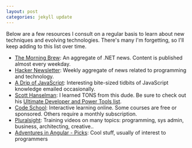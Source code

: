 ```yaml
---
layout: post
categories: jekyll update
---
```


Below are a few resources I consult on a regular basis to learn about new techniques and evolving technologies.  There's many I'm forgetting, so I'll keep adding to this list over time.

* [The Morning Brew](http://blog.cwa.me.uk/): An aggregate of .NET news. Content is published almost every weekday.	
* [Hacker Newsletter](http://www.hackernewsletter.com/): Weekly aggregate of news related to programming and technology.
* [A Drip of JavaScript](http://designpepper.com/a-drip-of-javascript/): Interesting bite-sized tidbits of JavaScript knowledge emailed occasionally.
* [Scott Hanselman](http://www.hanselman.com/): I learned TONS from this dude.  Be sure to check out his [Ultimate Developer and Power Tools list](http://www.hanselman.com/blog/ScottHanselmans2014UltimateDeveloperAndPowerUsersToolListForWindows.aspx).
* [Code School](https://www.codeschool.com/): Interactive learning online.  Some courses are free or sponsored.  Others require a monthly subscription.
* [Pluralsight](http://pluralsight.com/training): Training videos on many topics: programming, sys admin, business, architecting, creative..
* [Adventures in Angular - Picks](http://devchat.tv/adventures-in-angular/picks): Cool stuff, usually of interest to programmers
    
    
